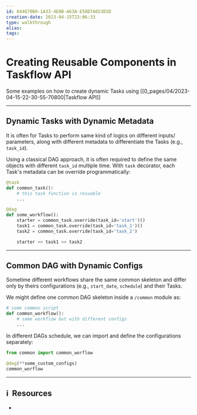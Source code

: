 ```yaml
---
id: 844670B0-1A33-4E8B-A63A-E58D7A653D1D
creation-date: 2023-04-15T23:06:33 
type: walkthrough
alias: 
tags: 
---
```


# Creating Reusable Components in Taskflow API

Some examples on how to create dynamic Tasks using [[0_pages/04/2023-04-15-22-30-55-70800|Taskflow API]]

---
## Dynamic Tasks with Dynamic Metadata

It is often for Tasks to perform same kind of logics on different inputs/ parameters, along with different metadata to differentiate the Tasks (e.g., `task_id`). 

Using a classical DAG approach, it is often required to define the same objects with different `task_id` multiple time. With `task` decorator, each Task's metadata can be override programmatically: 

```python
@task
def common_task():
	# this task function is resuable
	...

@dag
def some_workflow():
	starter = common_task.override(task_id='start')()
	task1 = common_task.override(task_id='task_1')()
	task2 = common_task.override(task_id='task_2')

	starter >> task1 >> task2

```


---
## Common DAG with Dynamic Configs

Sometime different workflows share the same common skeleton and differ only by theirs configurations (e.g., `start_date`, `schedule`) and their Tasks. 

We might define one common DAG skeleton inside a `/common` module as:

```python
# some common script
def common_workflow():
	# same workflow but with different configs
	...
```

In different DAGs schedule, we can import and define the configurations separately: 
```python
from common import common_worflow

@dag(**some_custom_configs)
common_worflow
```



---
## ℹ️  Resources
- 